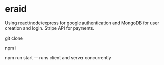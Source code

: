 # eraid
Using react/node/express for google authentication and MongoDB for user creation and login. Stripe API for payments. 
<br></br>
git clone

npm i

npm run start -- runs client and server concurrently
